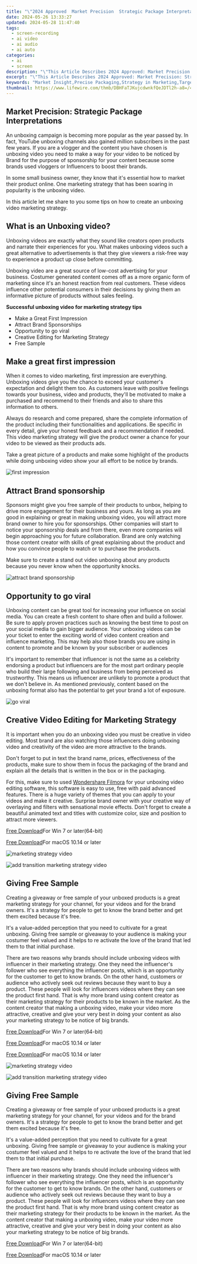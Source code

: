 ```yaml
---
title: "\"2024 Approved  Market Precision  Strategic Package Interpretations\""
date: 2024-05-26 13:33:27
updated: 2024-05-28 11:47:40
tags: 
  - screen-recording
  - ai video
  - ai audio
  - ai auto
categories: 
  - ai
  - screen
description: "\"This Article Describes 2024 Approved: Market Precision: Strategic Package Interpretations\""
excerpt: "\"This Article Describes 2024 Approved: Market Precision: Strategic Package Interpretations\""
keywords: "Market Insight,Precise Packaging,Strategy in Marketing,Targeted Products,Business Analysis,Market Segmentation,Strategic Interpretations"
thumbnail: https://www.lifewire.com/thmb/DBHFaTJKujcdwnkfQeJDTl2h-a8=/400x300/filters:no_upscale():max_bytes(150000):strip_icc()/how-to-connect-a-phone-to-a-tv-wirelessly-f6eddf14d78d4d9ab758774853bc9316.jpg
---
```


## Market Precision: Strategic Package Interpretations

An unboxing campaign is becoming more popular as the year passed by. In fact, YouTube unboxing channels also gained million subscribers in the past few years. If you are a vlogger and the content you have chosen is unboxing video you need to make a way for your video to be noticed by Brand for the purpose of sponsorship for your content because some brands used vloggers or Influencers to boost their brands.

In some small business owner, they know that it's essential how to market their product online. One marketing strategy that has been soaring in popularity is the unboxing video.

In this article let me share to you some tips on how to create an unboxing video marketing strategy.

## What is an Unboxing video?

Unboxing videos are exactly what they sound like creators open products and narrate their experiences for you. What makes unboxing videos such a great alternative to advertisements is that they give viewers a risk-free way to experience a product up close before committing.

Unboxing video are a great source of low-cost advertising for your business. Costumer generated content comes off as a more organic form of marketing since it's an honest reaction from real customers. These videos influence other potential consumers in their decisions by giving them an informative picture of products without sales feeling.

**Successful unboxing video for marketing strategy tips**

* Make a Great First Impression
* Attract Brand Sponsorships
* Opportunity to go viral
* Creative Editing for Marketing Strategy
* Free Sample

## Make a great first impression

When it comes to video marketing, first impression are everything. Unboxing videos give you the chance to exceed your customer's expectation and delight them too. As customers leave with positive feelings towards your business, video and products, they'll be motivated to make a purchased and recommend to their friends and also to share this information to others.

Always do research and come prepared, share the complete information of the product including their functionalities and applications. Be specific in every detail, give your honest feedback and a recommendation if needed. This video marketing strategy will give the product owner a chance for your video to be viewed as their products ads.

Take a great picture of a products and make some highlight of the products while doing unboxing video show your all effort to be notice by brands.

![first impression](https://images.wondershare.com/filmora/article-images/2022/07/first-impression.jpg)

## Attract Brand sponsorship

Sponsors might give you free sample of their products to unbox, helping to drive more engagement for their business and yours. As long as you are good in explaining or great in making unboxing video, you will attract more brand owner to hire you for sponsorships. Other companies will start to notice your sponsorship deals and from there, even more companies will begin approaching you for future collaboration. Brand are only watching those content creator with skills of great explaining about the product and how you convince people to watch or to purchase the products.

Make sure to create a stand out video unboxing about any products because you never know when the opportunity knocks.

![attract brand sponsorship](https://images.wondershare.com/filmora/article-images/2022/07/acctract-brand-sponsorship.jpg)

## Opportunity to go viral

Unboxing content can be great tool for increasing your influence on social media. You can create a fresh content to share often and build a follower. Be sure to apply proven practices such as knowing the best time to post on your social media to gain bigger audience. Your unboxing videos can be your ticket to enter the exciting world of video content creation and influence marketing. This may help also those brands you are using in content to promote and be known by your subscriber or audiences

It's important to remember that influencer is not the same as a celebrity endorsing a product but influencers are for the most part ordinary people who build their large following and business from being perceived as trustworthy. This means us influencer are unlikely to promote a product that we don't believe in. As mentioned previously, content based on the unboxing format also has the potential to get your brand a lot of exposure.

![go viral](https://images.wondershare.com/filmora/article-images/2022/07/go-viral.jpg)

## Creative Video Editing for Marketing Strategy

It is important when you do an unboxing video you must be creative in video editing. Most brand are also watching those influencers doing unboxing video and creativity of the video are more attractive to the brands.

Don't forget to put in text the brand name, prices, effectiveness of the products, make sure to show them in focus the packaging of the brand and explain all the details that is written in the box or in the packaging.

For this, make sure to used [Wondershare Filmora](https://tools.techidaily.com/wondershare/filmora/download/) for your unboxing video editing software, this software is easy to use, free with paid advanced features. There is a huge variety of themes that you can apply to your videos and make it creative. Surprise brand owner with your creative way of overlaying and filters with sensational movie effects. Don't forget to create a beautiful animated text and titles with customize color, size and position to attract more viewers.

[Free Download](https://tools.techidaily.com/wondershare/filmora/download/)For Win 7 or later(64-bit)

[Free Download](https://tools.techidaily.com/wondershare/filmora/download/)For macOS 10.14 or later

![marketing strategy video](https://images.wondershare.com/filmora/article-images/2022/07/marketing-strategy-video.jpg)

![add transition marketing strategy video](https://images.wondershare.com/filmora/article-images/2022/07/add-transition-marketing-strategy-video.jpg)

## Giving Free Sample

Creating a giveaway or free sample of your unboxed products is a great marketing strategy for your channel, for your videos and for the brand owners. It's a strategy for people to get to know the brand better and get them excited because it's free.

It's a value-added perception that you need to cultivate for a great unboxing. Giving free sample or giveaway to your audience is making your costumer feel valued and it helps to re activate the love of the brand that led them to that initial purchase.

There are two reasons why brands should include unboxing videos with influencer in their marketing strategy. One they need the influencer's follower who see everything the influencer posts, which is an opportunity for the customer to get to know brands. On the other hand, customers or audience who actively seek out reviews because they want to buy a product. These people will look for influencers videos where they can see the product first hand. That is why more brand using content creator as their marketing strategy for their products to be known in the market. As the content creator that making a unboxing video, make your video more attractive, creative and give your very best in doing your content as also your marketing strategy to be notice of big brands.

[Free Download](https://tools.techidaily.com/wondershare/filmora/download/)For Win 7 or later(64-bit)

[Free Download](https://tools.techidaily.com/wondershare/filmora/download/)For macOS 10.14 or later

[Free Download](https://tools.techidaily.com/wondershare/filmora/download/)For macOS 10.14 or later

![marketing strategy video](https://images.wondershare.com/filmora/article-images/2022/07/marketing-strategy-video.jpg)

![add transition marketing strategy video](https://images.wondershare.com/filmora/article-images/2022/07/add-transition-marketing-strategy-video.jpg)

## Giving Free Sample

Creating a giveaway or free sample of your unboxed products is a great marketing strategy for your channel, for your videos and for the brand owners. It's a strategy for people to get to know the brand better and get them excited because it's free.

It's a value-added perception that you need to cultivate for a great unboxing. Giving free sample or giveaway to your audience is making your costumer feel valued and it helps to re activate the love of the brand that led them to that initial purchase.

There are two reasons why brands should include unboxing videos with influencer in their marketing strategy. One they need the influencer's follower who see everything the influencer posts, which is an opportunity for the customer to get to know brands. On the other hand, customers or audience who actively seek out reviews because they want to buy a product. These people will look for influencers videos where they can see the product first hand. That is why more brand using content creator as their marketing strategy for their products to be known in the market. As the content creator that making a unboxing video, make your video more attractive, creative and give your very best in doing your content as also your marketing strategy to be notice of big brands.

[Free Download](https://tools.techidaily.com/wondershare/filmora/download/)For Win 7 or later(64-bit)

[Free Download](https://tools.techidaily.com/wondershare/filmora/download/)For macOS 10.14 or later

<ins class="adsbygoogle"
     style="display:block"
     data-ad-format="autorelaxed"
     data-ad-client="ca-pub-7571918770474297"
     data-ad-slot="1223367746"></ins>

<ins class="adsbygoogle"
     style="display:block"
     data-ad-format="autorelaxed"
     data-ad-client="ca-pub-7571918770474297"
     data-ad-slot="1223367746"></ins>



<ins class="adsbygoogle"
     style="display:block"
     data-ad-client="ca-pub-7571918770474297"
     data-ad-slot="8358498916"
     data-ad-format="auto"
     data-full-width-responsive="true"></ins>

